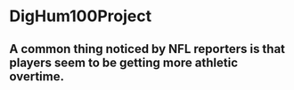 # DigHum100Project

## A common thing noticed by NFL reporters is that players seem to be getting more athletic overtime. 
